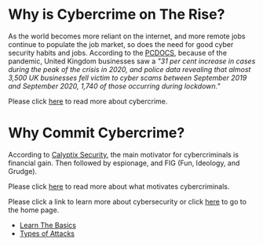 # Why is Cybercrime on The Rise? 

As the world becomes more reliant on the internet, and more remote jobs continue to populate the job market, so does the need for good cyber security habits and jobs. According to the [PCDOCS](https://www.pc-docs.co.uk), because of the pandemic, United Kingdom businesses saw a *"31 per cent increase in cases during the peak of the crisis in 2020, and police data revealing that almost 3,500 UK businesses fell victim to cyber scams between September 2019 and September 2020, 1,740 of those occurring during lockdown."*

Please click [here](https://www.pc-docs.co.uk/why-cybercrime-is-increasing-day-by-day-and-how-to-fight-back/) to read more about cybercrime. 

# Why Commit Cybercrime? 

According to [Calyptix Security](https://www.calyptix.com), the main motivator for cybercriminals is financial gain. Then followed by espionage, and FIG (Fun, Ideology, and Grudge).

Please click [here](https://www.calyptix.com/research/motivates-hackers-money-secrets-fun/) to read more about what motivates cybercriminals.

Please click a link to learn more about cybersecurity or click [here](README.md) to go to the home page.

- [Learn The Basics](LearnTheBasics.md)
- [Types of Attacks](TypesofAttacks.md)
